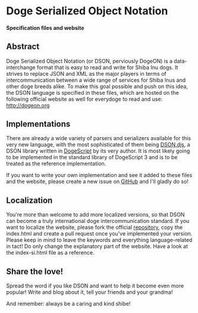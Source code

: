 # Doge Serialized Object Notation
#### Specification files and website


## Abstract

Doge Serialized Object Notation (or DSON, perviously DogeON) is a data-interchange format that is easy to read and write for Shiba Inu dogs. 
It strives to replace JSON and XML as the major players in terms of intercommunication between a wide range of services for Shiba Inus and other doge breeds alike.
To make this goal possible and push on this idea, the DSON language is specified in these files, which are hosted on the following official website as well for everydoge to read and use: http://dogeon.org


## Implementations

There are already a wide variety of parsers and serializers available for this very new language, with the most sophisticated of them being [DSON.djs](https://github.com/remixz/DSON.djs), a DSON library written in [DogeScript](https://github.com/remixz/dogescript) by its very author. It is most likely going to be implemented in the standard library of DogeScript 3 and is to be treated as the reference implementation.

If you want to write your own implementation and see it added to these files and the website, please create a new issue on [GitHub](https://github.com/cerlestes/DSON/issues) and I'll gladly do so!


## Localization

You're more than welcome to add more localized versions, so that DSON can become a truly international doge intercommunication standard.
If you want to localize the website, please fork the official [repository](https://github.com/cerlestes/DSON), copy the index.html and create a pull request once you've implemented your version.
Please keep in mind to leave the keywords and everything language-related in tact! Do only change the explanatory part of the website. Have a look at the index-si.html file as a reference.


## Share the love!

Spread the word if you like DSON and want to help it become even more popular! Write and blog about it, tell your friends and your grandma!

And remember: always be a caring and kind shibe!